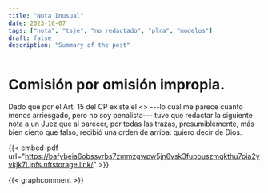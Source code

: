 ```yaml
---
title: "Nota Inusual"
date: 2023-10-07
tags: ["nota", "tsje", "no redactado", "plra", "modelos"]
draft: false
description: "Summary of the post"
---
```


# Comisión por omisión impropia.

Dado que por el Art. 15 del CP existe el <<deber de evitar el resultado>> ---lo cual me parece cuanto menos arriesgado, pero no soy penalista--- tuve que redactar la siguiente nota a un Juez que al parecer, por todas las trazas, presumiblemente, más bien cierto que falso, recibió una orden de arriba: quiero decir de Dios.

{{< embed-pdf url="https://bafybeia6obssvrbs7zmmzgwpw5jn6vsk3fupouszmqkthu7pia2yvkjk7i.ipfs.nftstorage.link/" >}}



{{< graphcomment >}}
